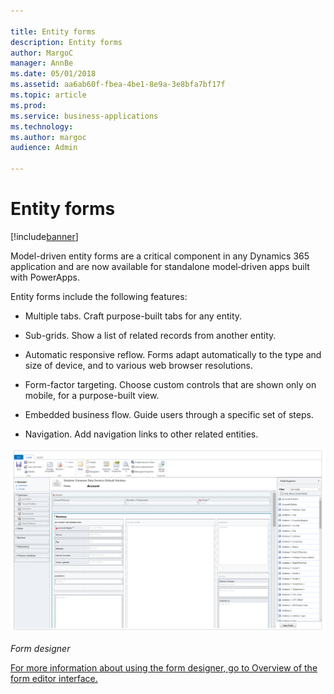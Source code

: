 ```yaml
---

title: Entity forms
description: Entity forms
author: MargoC
manager: AnnBe
ms.date: 05/01/2018
ms.assetid: aa6ab60f-fbea-4be1-8e9a-3e8bfa7bf17f
ms.topic: article
ms.prod: 
ms.service: business-applications
ms.technology: 
ms.author: margoc
audience: Admin

---
```

#  Entity forms 




[!include[banner](../../includes/banner.md)]

Model-driven entity forms are a critical component in any Dynamics 365
application and are now available for standalone model‑driven apps built with
PowerApps.

Entity forms include the following features:

-   Multiple tabs. Craft purpose-built tabs for any entity.

-   Sub-grids. Show a list of related records from another entity.

-   Automatic responsive reflow. Forms adapt automatically to the type and size
    of device, and to various web browser resolutions.

-   Form-factor targeting. Choose custom controls that are shown only on mobile,
    for a purpose-built view.

-   Embedded business flow. Guide users through a specific set of steps.

-   Navigation. Add navigation links to other related entities.

![A screenshot of the form designer](media/entity-forms-1.png "A screenshot of the form designer")
<!-- Picture 3 -->


*Form designer*

[For more information about using the form designer, go to Overview of the form
editor
interface.](https://docs.microsoft.com/en-us/dynamics365/customer-engagement/customize/form-editor-user-interface-legacy)



